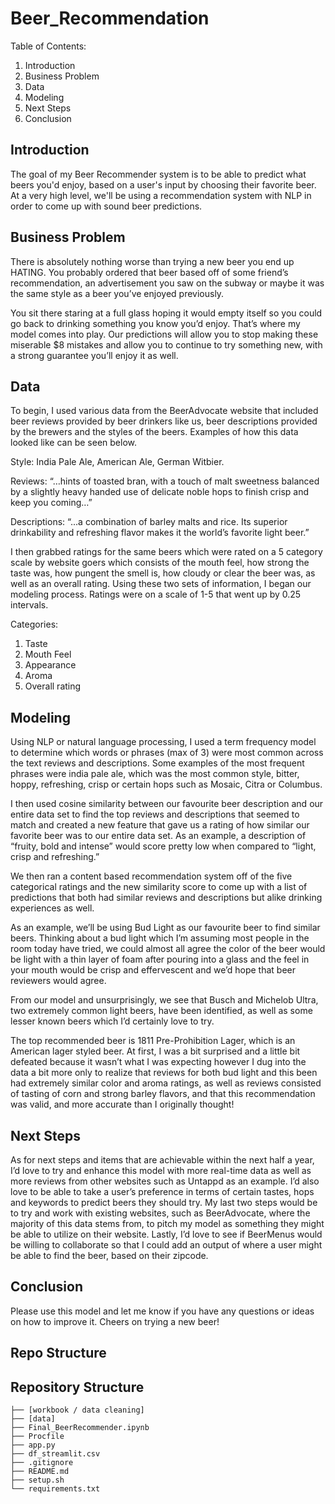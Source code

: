 # Beer_Recommendation

Table of Contents:
1. Introduction
2. Business Problem
3. Data
4. Modeling
5. Next Steps
6. Conclusion


## Introduction

The goal of my Beer Recommender system is to be able to predict what beers you'd enjoy, based on a user's input by choosing their favorite beer. At a very high level, we'll be using a recommendation system with NLP in order to come up with sound beer predictions.

## Business Problem

There is absolutely nothing worse than trying a new beer you end up HATING. You probably ordered that beer based off of some friend’s recommendation, an advertisement you saw on the subway or maybe it was the same style as a beer you’ve enjoyed previously. 

You sit there staring at a full glass hoping it would empty itself so you could go back to drinking something you know you’d enjoy. That’s where my model comes into play. Our predictions will allow you to stop making these miserable $8 mistakes and allow you to continue to try something new, with a strong guarantee you’ll enjoy it as well. 

## Data

To begin, I used various data from the BeerAdvocate website that included beer reviews provided by beer drinkers like us,  beer descriptions provided by the brewers and the styles of the beers. Examples of how this data looked like can be seen below.

Style: India Pale Ale, American Ale, German Witbier.

Reviews: “…hints of toasted bran, with a touch of malt sweetness balanced by a slightly heavy handed use of delicate noble hops to finish crisp and keep you coming…”

Descriptions: “...a combination of barley malts and rice. Its superior drinkability and refreshing flavor makes it the world’s favorite light beer.”

I then grabbed ratings for the same beers which were rated on a 5 category scale by website goers which consists of the mouth feel, how strong the taste was, how pungent the smell is, how cloudy or clear the beer was,  as well as an overall rating. Using these two sets of information, I began our modeling process. Ratings were on a scale of 1-5 that went up by 0.25 intervals.

Categories:
1. Taste
2. Mouth Feel
3. Appearance
4. Aroma
5. Overall rating

## Modeling

Using NLP or natural language processing, I used a term frequency model to determine which words or phrases (max of 3) were most common across the text reviews and descriptions. Some examples of the most frequent phrases were india pale ale, which was the most common style, bitter, hoppy, refreshing, crisp or certain hops such as Mosaic, Citra or Columbus.

I then used cosine similarity between our favourite beer description and our entire data set to find the top reviews and descriptions that seemed to match and created a new feature that gave us a rating of how similar our favorite beer was to our entire data set. As an example, a description of “fruity, bold and intense” would score pretty low when compared to “light, crisp and refreshing.”

We then ran a content based recommendation system off of the five categorical ratings and the new similarity score to come up with a list of predictions that both had similar reviews and descriptions but alike drinking experiences as well. 

As an example, we’ll be using Bud Light as our favourite beer to find similar beers.  Thinking about a bud light which I’m assuming most people in the room today have tried, we could almost all agree the color of the beer would be light with a thin layer of foam after pouring into a glass and the feel in your mouth would be crisp and effervescent and we’d hope that beer reviewers would agree. 

From our model and unsurprisingly, we see that Busch and Michelob Ultra, two extremely common light beers, have been identified, as well as some lesser known beers which I’d certainly love to try. 

The top recommended beer is 1811 Pre-Prohibition Lager, which is an American lager styled beer. At first, I was a bit surprised and a little bit defeated because it wasn’t what I was expecting however I dug into the data a bit more only to realize that reviews for both bud light and this been had extremely similar color and aroma ratings, as well as reviews consisted of tasting of corn and strong barley flavors, and that this recommendation was valid, and more accurate than I originally thought!

## Next Steps

As for next steps and items that are achievable within the next half a year, I’d love to try and enhance this model with more real-time data as well as more reviews from other websites such as Untappd as an example. I’d also love to be able to take a user’s preference in terms of certain tastes, hops and keywords to predict beers they should try. My last two steps would be to try and work with existing websites, such as BeerAdvocate, where the majority of this data stems from, to pitch my model as something they might be able to utilize on their website. Lastly, I’d love to see if BeerMenus would be willing to collaborate so that I could add an output of where a user might be able to find the beer, based on their zipcode. 

## Conclusion

Please use this model and let me know if you have any questions or ideas on how to improve it. Cheers on trying a new beer!

## Repo Structure

## Repository Structure
```
├── [workbook / data cleaning]
├── [data]
├── Final_BeerRecommender.ipynb
├── Procfile
├── app.py
├── df_streamlit.csv
├── .gitignore
├── README.md
├── setup.sh
└── requirements.txt
```
